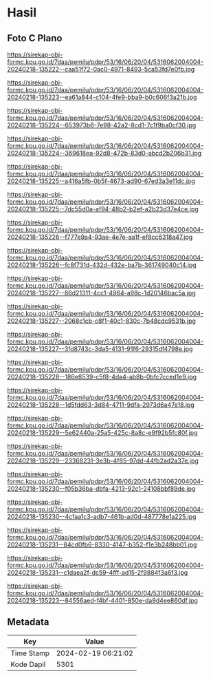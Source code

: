 # Hasil

## Foto C Plano

https://sirekap-obj-formc.kpu.go.id/7daa/pemilu/pdpr/53/16/06/20/04/5316062004004-20240218-135222--caa51f72-0ac0-4971-8493-5ca53fd7e0fb.jpg

https://sirekap-obj-formc.kpu.go.id/7daa/pemilu/pdpr/53/16/06/20/04/5316062004004-20240218-135223--ea61a844-c104-4fe9-bba9-b0c606f3a21b.jpg

https://sirekap-obj-formc.kpu.go.id/7daa/pemilu/pdpr/53/16/06/20/04/5316062004004-20240218-135224--653973b6-7e98-42a2-8cd1-7c1f9ba0cf30.jpg

https://sirekap-obj-formc.kpu.go.id/7daa/pemilu/pdpr/53/16/06/20/04/5316062004004-20240218-135224--369618ea-92d8-472b-83d0-abcd2b206b31.jpg

https://sirekap-obj-formc.kpu.go.id/7daa/pemilu/pdpr/53/16/06/20/04/5316062004004-20240218-135225--a416a5fb-0b5f-4673-ad90-67ed3a3e11dc.jpg

https://sirekap-obj-formc.kpu.go.id/7daa/pemilu/pdpr/53/16/06/20/04/5316062004004-20240218-135225--7dc55d0a-af94-48b2-b2ef-a2b23d37e4ce.jpg

https://sirekap-obj-formc.kpu.go.id/7daa/pemilu/pdpr/53/16/06/20/04/5316062004004-20240218-135226--f777e9a4-93ae-4e7e-aa1f-ef8cc6318a47.jpg

https://sirekap-obj-formc.kpu.go.id/7daa/pemilu/pdpr/53/16/06/20/04/5316062004004-20240218-135226--fc8f731d-432d-432e-ba7b-361749040c14.jpg

https://sirekap-obj-formc.kpu.go.id/7daa/pemilu/pdpr/53/16/06/20/04/5316062004004-20240218-135227--86d21311-4cc1-4964-a98c-1d20146bac5a.jpg

https://sirekap-obj-formc.kpu.go.id/7daa/pemilu/pdpr/53/16/06/20/04/5316062004004-20240218-135227--2068c1cb-c8f1-40c1-830c-7b48cdc9531b.jpg

https://sirekap-obj-formc.kpu.go.id/7daa/pemilu/pdpr/53/16/06/20/04/5316062004004-20240218-135227--3fd8743c-3da5-4131-91f6-29315df4798e.jpg

https://sirekap-obj-formc.kpu.go.id/7daa/pemilu/pdpr/53/16/06/20/04/5316062004004-20240218-135228--186e8539-c5f8-4da4-ab8b-0bfc7cced1e9.jpg

https://sirekap-obj-formc.kpu.go.id/7daa/pemilu/pdpr/53/16/06/20/04/5316062004004-20240218-135228--1d5fdd63-3d84-4711-9dfa-2973d6a47e18.jpg

https://sirekap-obj-formc.kpu.go.id/7daa/pemilu/pdpr/53/16/06/20/04/5316062004004-20240218-135229--5e62440a-25a5-425c-8a8c-e9f92b5fc80f.jpg

https://sirekap-obj-formc.kpu.go.id/7daa/pemilu/pdpr/53/16/06/20/04/5316062004004-20240218-135229--23368231-3e3b-4f85-97dd-44fb2ad2a37e.jpg

https://sirekap-obj-formc.kpu.go.id/7daa/pemilu/pdpr/53/16/06/20/04/5316062004004-20240218-135230--f05b36ba-dbfa-4213-92c1-24108bbf89de.jpg

https://sirekap-obj-formc.kpu.go.id/7daa/pemilu/pdpr/53/16/06/20/04/5316062004004-20240218-135230--4cfaa1c3-adb7-461b-ad0d-487778e1a225.jpg

https://sirekap-obj-formc.kpu.go.id/7daa/pemilu/pdpr/53/16/06/20/04/5316062004004-20240218-135231--84cd0fb6-8330-4147-b352-f1e3b248bb01.jpg

https://sirekap-obj-formc.kpu.go.id/7daa/pemilu/pdpr/53/16/06/20/04/5316062004004-20240218-135231--c1daea2f-dc59-4fff-ad15-2f9884f3a6f3.jpg

https://sirekap-obj-formc.kpu.go.id/7daa/pemilu/pdpr/53/16/06/20/04/5316062004004-20240218-135223--84556aed-f4bf-4401-850e-da9d4ee860df.jpg


## Metadata

| Key        | Value               |
| ---------- | ------------------- |
| Time Stamp | 2024-02-19 06:21:02 |
| Kode Dapil | 5301                |



